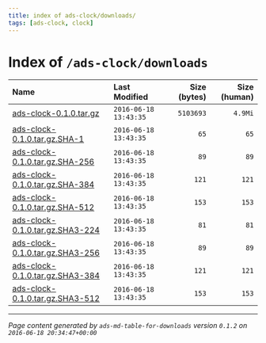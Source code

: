 ```yaml
---
title: index of ads-clock/downloads/
tags: [ads-clock, clock]
---
```

# Index of `/ads-clock/downloads`

|                                Name |         Last Modified |   Size (bytes) |   Size (human) |
| :---------------------------------- | :-------------------- | -------------: | -------------: |
| [ads-clock-0.1.0.tar.gz][]          | `2016-06-18 13:43:35` |      `5103693` |        `4.9Mi` |
| [ads-clock-0.1.0.tar.gz.SHA-1][]    | `2016-06-18 13:43:35` |           `65` |           `65` |
| [ads-clock-0.1.0.tar.gz.SHA-256][]  | `2016-06-18 13:43:35` |           `89` |           `89` |
| [ads-clock-0.1.0.tar.gz.SHA-384][]  | `2016-06-18 13:43:35` |          `121` |          `121` |
| [ads-clock-0.1.0.tar.gz.SHA-512][]  | `2016-06-18 13:43:35` |          `153` |          `153` |
| [ads-clock-0.1.0.tar.gz.SHA3-224][] | `2016-06-18 13:43:35` |           `81` |           `81` |
| [ads-clock-0.1.0.tar.gz.SHA3-256][] | `2016-06-18 13:43:35` |           `89` |           `89` |
| [ads-clock-0.1.0.tar.gz.SHA3-384][] | `2016-06-18 13:43:35` |          `121` |          `121` |
| [ads-clock-0.1.0.tar.gz.SHA3-512][] | `2016-06-18 13:43:35` |          `153` |          `153` |



[ads-clock-0.1.0.tar.gz]:            ads-clock-0.1.0.tar.gz
[ads-clock-0.1.0.tar.gz.SHA-1]:      ads-clock-0.1.0.tar.gz.SHA-1
[ads-clock-0.1.0.tar.gz.SHA-256]:    ads-clock-0.1.0.tar.gz.SHA-256
[ads-clock-0.1.0.tar.gz.SHA-384]:    ads-clock-0.1.0.tar.gz.SHA-384
[ads-clock-0.1.0.tar.gz.SHA-512]:    ads-clock-0.1.0.tar.gz.SHA-512
[ads-clock-0.1.0.tar.gz.SHA3-224]:   ads-clock-0.1.0.tar.gz.SHA3-224
[ads-clock-0.1.0.tar.gz.SHA3-256]:   ads-clock-0.1.0.tar.gz.SHA3-256
[ads-clock-0.1.0.tar.gz.SHA3-384]:   ads-clock-0.1.0.tar.gz.SHA3-384
[ads-clock-0.1.0.tar.gz.SHA3-512]:   ads-clock-0.1.0.tar.gz.SHA3-512

---
_Page content generated by `ads-md-table-for-downloads` version `0.1.2` on `2016-06-18 20:34:47+00:00`_

